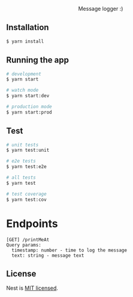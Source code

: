   <p align="center">Message logger :)</p>

## Installation

```bash
$ yarn install
```

## Running the app

```bash
# development
$ yarn start

# watch mode
$ yarn start:dev

# production mode
$ yarn start:prod
```

## Test

```bash
# unit tests
$ yarn test:unit

# e2e tests
$ yarn test:e2e

# all tests
$ yarn test

# test coverage
$ yarn test:cov
```

# Endpoints
```
[GET] /printMeAt
Query params:
  timestamp: number - time to log the message
  text: string - message text
```

## License

Nest is [MIT licensed](LICENSE).
